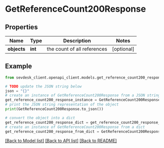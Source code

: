 # GetReferenceCount200Response


## Properties

Name | Type | Description | Notes
------------ | ------------- | ------------- | -------------
**objects** | **int** | the count of all references | [optional] 

## Example

```python
from sevdesk_client.openapi_client.models.get_reference_count200_response import GetReferenceCount200Response

# TODO update the JSON string below
json = "{}"
# create an instance of GetReferenceCount200Response from a JSON string
get_reference_count200_response_instance = GetReferenceCount200Response.from_json(json)
# print the JSON string representation of the object
print(GetReferenceCount200Response.to_json())

# convert the object into a dict
get_reference_count200_response_dict = get_reference_count200_response_instance.to_dict()
# create an instance of GetReferenceCount200Response from a dict
get_reference_count200_response_from_dict = GetReferenceCount200Response.from_dict(get_reference_count200_response_dict)
```
[[Back to Model list]](../README.md#documentation-for-models) [[Back to API list]](../README.md#documentation-for-api-endpoints) [[Back to README]](../README.md)


